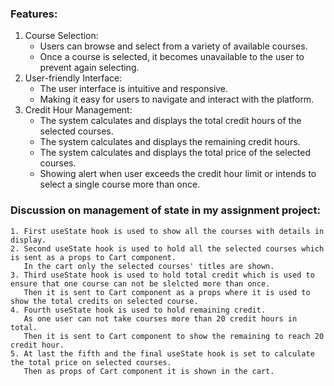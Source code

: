 ### Features:    
   1. Course Selection:
      - Users can browse and select from a variety of available courses.
      - Once a course is selected, it becomes unavailable to the user to prevent again selecting.  
   2. User-friendly Interface: 
      - The user interface is intuitive and responsive.
      - Making it easy for users to navigate and interact with the platform.    
   3. Credit Hour Management:
      - The system calculates and displays the total credit hours of the selected courses.
      - The system calculates and displays the remaining credit hours.  
      - The system calculates and displays the total price of the selected courses.
      - Showing alert when user exceeds the credit hour limit or intends to select a single course more than once.  
        
### Discussion on management of state in my assignment project:  
    1. First useState hook is used to show all the courses with details in display.  
    2. Second useState hook is used to hold all the selected courses which is sent as a props to Cart component.  
       In the cart only the selected courses' titles are shown.
    3. Third useState hook is used to hold total credit which is used to ensure that one course can not be slelcted more than once.  
       Then it is sent to Cart component as a props where it is used to show the total credits on selected course.  
    4. Fourth useState hook is used to hold remaining credit.  
       As one user can not take courses more than 20 credit hours in total.  
       Then it is sent to Cart component to show the remaining to reach 20 credit hour.  
    5. At last the fifth and the final useState hook is set to calculate the total price on selected courses.  
       Then as props of Cart component it is shown in the cart.